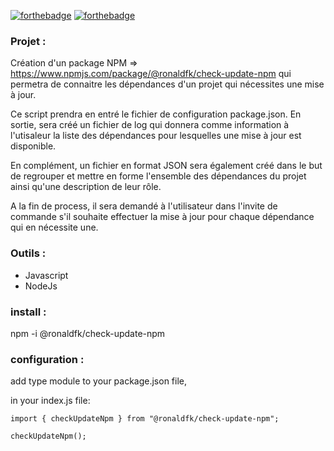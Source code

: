[![forthebadge](https://img.shields.io/badge/LinkedIn-0077B5?style=for-the-badge&logo=linkedin&logoColor=white)](https://www.linkedin.com/in/ronald-fonlebeck)
[![forthebadge](https://img.shields.io/badge/Node.js-43853D?style=for-the-badge&logo=node.js&logoColor=white)](https://forthebadge.com)

### Projet :
Création d'un package NPM => https://www.npmjs.com/package/@ronaldfk/check-update-npm qui permetra de connaitre les dépendances d'un projet qui nécessites une mise à jour.

Ce script prendra en entré le fichier de configuration package.json.
En sortie, sera créé un fichier de log qui donnera comme information à l'utisaleur la liste des dépendances pour lesquelles une mise à jour est disponible.

En complément, un fichier en format JSON sera également créé dans le but de regrouper et mettre en forme l'ensemble des dépendances du projet ainsi qu'une description de leur rôle.

A la fin de process, il sera demandé à l'utilisateur dans l'invite de commande s'il souhaite effectuer la mise à jour pour chaque dépendance qui en nécessite une.

### Outils :

- Javascript
- NodeJs

### install :

npm -i @ronaldfk/check-update-npm

### configuration :
add type module to your package.json file,

in your index.js file:
```
import { checkUpdateNpm } from "@ronaldfk/check-update-npm";

checkUpdateNpm();

```
